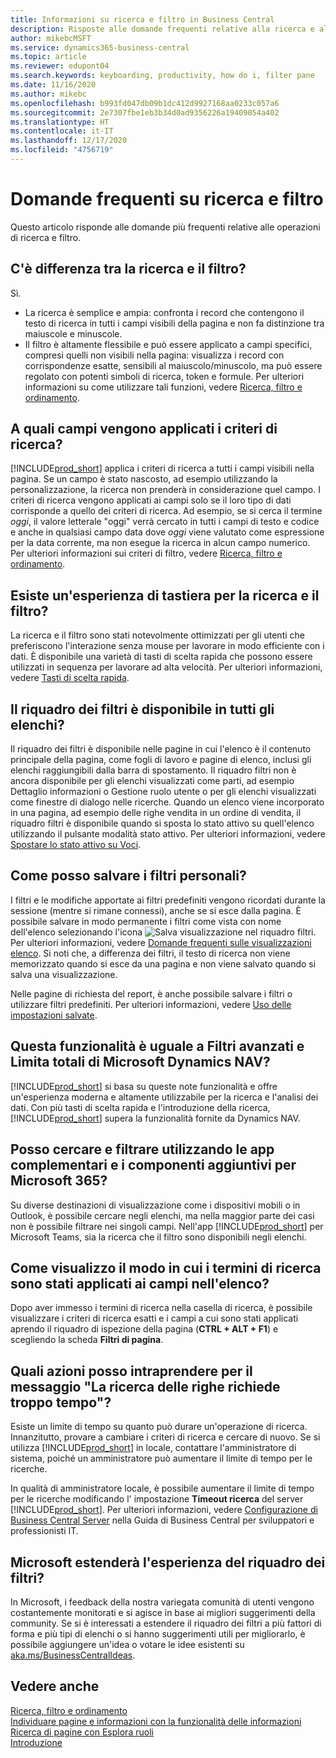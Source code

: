 ```yaml
---
title: Informazioni su ricerca e filtro in Business Central
description: Risposte alle domande frequenti relative alla ricerca e al filtro.
author: mikebcMSFT
ms.service: dynamics365-business-central
ms.topic: article
ms.reviewer: edupont04
ms.search.keywords: keyboarding, productivity, how do i, filter pane
ms.date: 11/16/2020
ms.author: mikebc
ms.openlocfilehash: b993fd047db09b1dc412d9927168aa0233c057a6
ms.sourcegitcommit: 2e7307fbe1eb3b34d0ad9356226a19409054a402
ms.translationtype: HT
ms.contentlocale: it-IT
ms.lasthandoff: 12/17/2020
ms.locfileid: "4756719"
---
```

# <a name="searching-and-filtering-faq"></a>Domande frequenti su ricerca e filtro
Questo articolo risponde alle domande più frequenti relative alle operazioni di ricerca e filtro.

## <a name="is-there-a-difference-between-searching-and-filtering"></a>C'è differenza tra la ricerca e il filtro?
Sì.
- La ricerca è semplice e ampia: confronta i record che contengono il testo di ricerca in tutti i campi visibili della pagina e non fa distinzione tra maiuscole e minuscole.
- Il filtro è altamente flessibile e può essere applicato a campi specifici, compresi quelli non visibili nella pagina: visualizza i record con corrispondenze esatte, sensibili al maiuscolo/minuscolo, ma può essere regolato con potenti simboli di ricerca, token e formule. Per ulteriori informazioni su come utilizzare tali funzioni, vedere [Ricerca, filtro e ordinamento](ui-enter-criteria-filters.md).

## <a name="exactly-which-fields-are-matched-when-searching"></a>A quali campi vengono applicati i criteri di ricerca?
[!INCLUDE[prod_short](includes/prod_short.md)] applica i criteri di ricerca a tutti i campi visibili nella pagina. Se un campo è stato nascosto, ad esempio utilizzando la personalizzazione, la ricerca non prenderà in considerazione quel campo. I criteri di ricerca vengono applicati ai campi solo se il loro tipo di dati corrisponde a quello dei criteri di ricerca. Ad esempio, se si cerca il termine *oggi*, il valore letterale "oggi" verrà cercato in tutti i campi di testo e codice e anche in qualsiasi campo data dove *oggi* viene valutato come espressione per la data corrente, ma non esegue la ricerca in alcun campo numerico. Per ulteriori informazioni sui criteri di filtro, vedere [Ricerca, filtro e ordinamento](ui-enter-criteria-filters.md#-filter-criteria-and-operators).

## <a name="is-there-a-keyboard-experience-for-search-and-filter"></a>Esiste un'esperienza di tastiera per la ricerca e il filtro?
La ricerca e il filtro sono stati notevolmente ottimizzati per gli utenti che preferiscono l'interazione senza mouse per lavorare in modo efficiente con i dati. È disponibile una varietà di tasti di scelta rapida che possono essere utilizzati in sequenza per lavorare ad alta velocità. Per ulteriori informazioni, vedere [Tasti di scelta rapida](keyboard-shortcuts.md#KeyboardFilter).

## <a name="is-the-filter-pane-available-on-all-lists"></a>Il riquadro dei filtri è disponibile in tutti gli elenchi?
Il riquadro dei filtri è disponibile nelle pagine in cui l'elenco è il contenuto principale della pagina, come fogli di lavoro e pagine di elenco, inclusi gli elenchi raggiungibili dalla barra di spostamento. Il riquadro filtri non è ancora disponibile per gli elenchi visualizzati come parti, ad esempio Dettaglio informazioni o Gestione ruolo utente o per gli elenchi visualizzati come finestre di dialogo nelle ricerche. Quando un elenco viene incorporato in una pagina, ad esempio delle righe vendita in un ordine di vendita, il riquadro filtri è disponibile quando si sposta lo stato attivo su quell'elenco utilizzando il pulsante modalità stato attivo. Per ulteriori informazioni, vedere [Spostare lo stato attivo su Voci](ui-enter-data.md#Focus).

## <a name="how-can-i-save-my-filters"></a>Come posso salvare i filtri personali?
I filtri e le modifiche apportate ai filtri predefiniti vengono ricordati durante la sessione (mentre si rimane connessi), anche se si esce dalla pagina. È possibile salvare in modo permanente i filtri come vista con nome dell'elenco selezionando l'icona ![Salva visualizzazione](media/save_view_icon.png "Salva visualizzazione") nel riquadro filtri. Per ulteriori informazioni, vedere [Domande frequenti sulle visualizzazioni elenco](ui-views-faq.md). Si noti che, a differenza dei filtri, il testo di ricerca non viene memorizzato quando si esce da una pagina e non viene salvato quando si salva una visualizzazione.

Nelle pagine di richiesta del report, è anche possibile salvare i filtri o utilizzare filtri predefiniti. Per ulteriori informazioni, vedere [Uso delle impostazioni salvate](ui-work-report.md#SavedSettings).

## <a name="is-this-the-same-as-advanced-filters-and-limit-totals-in-microsoft-dynamics-nav"></a>Questa funzionalità è uguale a Filtri avanzati e Limita totali di Microsoft Dynamics NAV?
[!INCLUDE[prod_short](includes/prod_short.md)] si basa su queste note funzionalità e offre un'esperienza moderna e altamente utilizzabile per la ricerca e l'analisi dei dati. Con più tasti di scelta rapida e l'introduzione della ricerca, [!INCLUDE[prod_short](includes/prod_short.md)] supera la funzionalità fornite da Dynamics NAV.  

## <a name="can-i-search-and-filter-using-the-companion-apps-and-add-ins-for-microsoft-365"></a>Posso cercare e filtrare utilizzando le app complementari e i componenti aggiuntivi per Microsoft 365?
Su diverse destinazioni di visualizzazione come i dispositivi mobili o in Outlook, è possibile cercare negli elenchi, ma nella maggior parte dei casi non è possibile filtrare nei singoli campi. Nell'app [!INCLUDE[prod_short](includes/prod_short.md)] per Microsoft Teams, sia la ricerca che il filtro sono disponibili negli elenchi.

## <a name="how-do-i-view-how-my-search-terms-have-been-applied-to-fields-in-the-list"></a>Come visualizzo il modo in cui i termini di ricerca sono stati applicati ai campi nell'elenco?
Dopo aver immesso i termini di ricerca nella casella di ricerca, è possibile visualizzare i criteri di ricerca esatti e i campi a cui sono stati applicati aprendo il riquadro di ispezione della pagina (**CTRL + ALT + F1**) e scegliendo la scheda **Filtri di pagina**.

## <a name="can-i-do-anything-about-the-searching-for-rows-is-taking-too-long-message"></a>Quali azioni posso intraprendere per il messaggio "La ricerca delle righe richiede troppo tempo"?

Esiste un limite di tempo su quanto può durare un'operazione di ricerca. Innanzitutto, provare a cambiare i criteri di ricerca e cercare di nuovo. Se si utilizza [!INCLUDE[prod_short](includes/prod_short.md)] in locale, contattare l'amministratore di sistema, poiché un amministratore può aumentare il limite di tempo per le ricerche.

In qualità di amministratore locale, è possibile aumentare il limite di tempo per le ricerche modificando l' impostazione **Timeout ricerca** del server [!INCLUDE[prod_short](includes/prod_short.md)]. Per ulteriori informazioni, vedere [Configurazione di Business Central Server](/dynamics365/business-central/dev-itpro/administration/configure-server-instance?#Database) nella Guida di Business Central per sviluppatori e professionisti IT.

## <a name="will-microsoft-extend-the-filter-pane-experience"></a>Microsoft estenderà l'esperienza del riquadro dei filtri?
In Microsoft, i feedback della nostra variegata comunità di utenti vengono costantemente monitorati e si agisce in base ai migliori suggerimenti della community. Se si è interessati a estendere il riquadro dei filtri a più fattori di forma e più tipi di elenchi o si hanno suggerimenti utili per migliorarlo, è possibile aggiungere un'idea o votare le idee esistenti su [aka.ms/BusinessCentralIdeas](https://aka.ms/businesscentralideas).

## <a name="see-also"></a>Vedere anche
[Ricerca, filtro e ordinamento](ui-enter-criteria-filters.md)  
[Individuare pagine e informazioni con la funzionalità delle informazioni](ui-search.md)  
[Ricerca di pagine con Esplora ruoli](ui-role-explorer.md)  
[Introduzione](product-get-started.md)  
